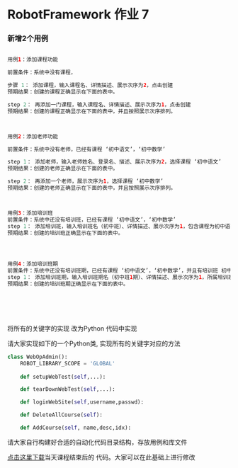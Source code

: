 # RobotFramework 作业 7

### 新增2个用例

```java

用例1：添加课程功能

前置条件：系统中没有课程，

步骤 1： 添加课程，输入课程名、详情描述、展示次序为2，点击创建
预期结果：创建的课程正确显示在下面的表中。

step 2： 再添加一门课程，输入课程名、详情描述、展示次序为1，点击创建
预期结果：创建的课程正确显示在下面的表中，并且按照展示次序排列。



用例2：添加老师功能

前置条件：系统中没有老师，已经有课程 ‘初中语文’，‘初中数学’

step 1： 添加老师，输入老师姓名、登录名、描述、展示次序为2，选择课程 ‘初中语文’
预期结果：创建的老师正确显示在下面的表中。

step 2： 再添加一个老师，展示次序为1，选择课程 ‘初中数学’
预期结果：创建的老师正确显示在下面的表中，并且按照展示次序排列。



用例3：添加培训班
前置条件：系统中还没有培训班，已经有课程 ‘初中语文’，‘初中数学’
step 1： 添加培训班，输入培训班名（初中班）、详情描述、展示次序为1，包含课程为初中语文’和‘初中数学’，点击创建
预期结果：创建的培训班正确显示在下面的表中。




用例4：添加培训班期
前置条件：系统中还没有培训班期，已经有课程 ‘初中语文’，‘初中数学’，并且有培训班 初中班
step 1： 添加培训班期，输入培训班期名（初中班1期）、详情描述、展示次序为1，所属培训班为（初中班）， 点击创建
预期结果：创建的培训班期正确显示在下面的表中。

```



<br><br><br><br>
将所有的关键字的实现  改为Python 代码中实现

请大家实现如下的一个Python类, 实现所有的关键字对应的方法
```python
class WebOpAdmin():
    ROBOT_LIBRARY_SCOPE = 'GLOBAL'
    
    def setupWebTest(self,...):

    def tearDownWebTest(self,...):

    def loginWebSite(self,username,passwd):

    def DeleteAllCourse(self):

    def AddCourse(self, name,desc,idx):

```

请大家自行构建好合适的自动化代码目录结构，存放用例和库文件

[点击这里下载](https://github.com/jcyrss/songqin-testdev/releases/download/tag1/task_e.zip)当天课程结束后的 代码。大家可以在此基础上进行修改

